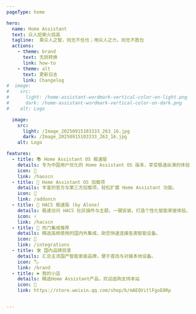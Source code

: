 ```yaml
---
pageType: home

hero:
  name: Home Assistant
  text: 众人拾柴火焰高
  tagline:  乘众人之智，则无不任也；用众人之力，则无不胜也
  actions:
    - theme: brand
      text: 无损转换
      link: how-to
    - theme: alt
      text: 更新日志
      link: Changelog
#  image:
#    src: 
#      light: /home-assistant-wordmark-vertical-color-on-light.png
#      dark: /home-assistant-wordmark-vertical-color-on-dark.png
#    alt: Logo

  image:
    src: 
      light: /Image_20250915103333_263_16.jpg
      dark: /Image_20250915103333_263_16.jpg
    alt: Logo

features:
  - title: 📚 Home Assistant OS 极速版
    details: 专为中国用户优化的 Home Assistant OS 版本，享受极速丝滑的体验
    icon: 🚀
    link: /haoscn 
  - title: 📱 Home Assistant OS 加载项
    details: 丰富的官方与第三方加载项，轻松扩展 Home Assistant 功能。
    icon: 🧩
    link: /addoncn
  - title: 🧮 HACS 极速版 (by Alone)
    details: 极速访问 HACS 社区插件与主题，一键安装，打造个性化智能家居体验。
    icon: ⚡
    link: /hacscn
  - title: 🔌 热门集成推荐
    details: 精选高频使用的国内外集成，助您快速连接各类智能设备。
    icon: 🔗
    link: /integrations
  - title: 🛠️ 国内品牌目录
    details: 汇总主流国产智能家居品牌，便于查找与对接本地设备。
    icon: 🏷️
    link: /brand
  - title: ❤️ 我的小店
    details: 精选Home Assistant产品，欢迎选购支持本站
    icon: 🛒
    link: https://store.weixin.qq.com/shop/b/mAEQVitlFgoE0Rp


---
```

